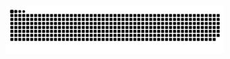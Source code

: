 
![snake gif](https://github.com/Fillable/Fillable/blob/main/github-contribution-grid-snake-dark.svg)
